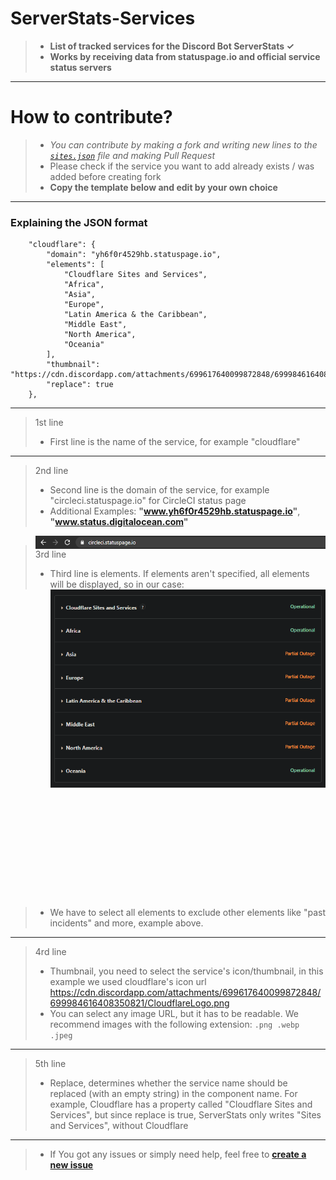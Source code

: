 # **ServerStats-Services**
> - **List of tracked services for the Discord Bot ServerStats ✓** 
> - **Works by receiving data from statuspage.io and official service status servers**
------
# How to contribute?
> - _You can contribute by making a fork and writing new lines to the [```sites.json```](https://github.com/PandaDriver156/ServerStats-Services/blob/master/sites.json) file and making Pull Request_
> - Please check if the service you want to add already exists / was added before creating fork
> - **Copy the template below and edit by your own choice**
------
### Explaining the JSON format
```shell
    "cloudflare": {
        "domain": "yh6f0r4529hb.statuspage.io",
        "elements": [
            "Cloudflare Sites and Services",
            "Africa",
            "Asia",
            "Europe",
            "Latin America & the Caribbean",
            "Middle East",
            "North America",
            "Oceania"
        ],
        "thumbnail": "https://cdn.discordapp.com/attachments/699617640099872848/699984616408350821/CloudflareLogo.png",
        "replace": true
    },
```
------
> 1st line
> - First line is the name of the service, for example "cloudflare"
------
> 2nd line 
> - Second line is the domain of the service, for example "circleci.statuspage.io" for CircleCI status page
> - Additional Examples: **"www.yh6f0r4529hb.statuspage.io"**, **"www.status.digitalocean.com"**

> <img src="https://github.com/TheChickenNagget/assets/blob/master/images/2.PNG"
     alt="Markdown Monster icon"
     style="float: left; margin-right: 10px;" />
------
> 3rd line
> - Third line is elements. If elements aren't specified, all elements will be displayed, so in our case:
<img src="https://github.com/TheChickenNagget/assets/blob/master/images/Capture.PNG"
     alt="Markdown Monster icon"
     style="float: left; margin-right: 10px;" />
     
        "elements": [
            "Cloudflare Sites and Services",
            "Africa",
            "Asia",
            "Europe",
            "Latin America & the Caribbean",
            "Middle East",
            "North America",
            "Oceania"
        ] 
        
> - We have to select all elements to exclude other elements like "past incidents" and more, example above.
------
> 4rd line
> - Thumbnail, you need to select the service's icon/thumbnail, in this example we used cloudflare's icon url 
> https://cdn.discordapp.com/attachments/699617640099872848/699984616408350821/CloudflareLogo.png
> - You can select any image URL, but it has to be readable. We recommend images with the following extension: ```.png .webp .jpeg```
------
> 5th line
> - Replace, determines whether the service name should be replaced (with an empty string) in the component name. For example, Cloudflare has a property called "Cloudflare Sites and Services", but since replace is true, ServerStats only writes "Sites and Services", without Cloudflare
------
> - If You got any issues or simply need help, feel free to **[create a new issue](https://github.com/PandaDriver156/ServerStats-Services/issues/new)**
